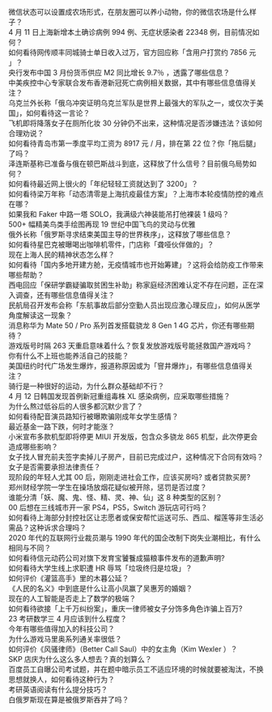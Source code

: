微信状态可以设置成农场形式，在朋友圈可以养小动物，你的微信农场是什么样子？  
4 月 11 日上海新增本土确诊病例 994 例、无症状感染者 22348 例，目前情况如何？  
如何看待网传顺丰同城骑士单日收入过万，官方回应称「含用户打赏约 7856 元 」？  
央行发布中国 3 月份货币供应 M2 同比增长 9.7％ ，透露了哪些信息？  
中美疾控中心专家联合发布香港新冠死亡病例相关数据，其中有哪些信息值得关注？  
乌克兰外长称「俄乌冲突证明乌克兰军队是世界上最强大的军队之一，或仅次于美国」，如何看待这一言论？  
飞机即将降落女子在厕所化妆 30 分钟仍不出来，这种情况是否涉嫌违法？该如何合理劝说？  
如何看待青岛市第一季度平均工资为 8917 元 / 月，排在第 22 位？你「拖后腿」了吗？  
泽连斯基称已准备与俄在顿巴斯战斗到底，这释放了什么信号？目前俄乌局势如何？  
如何看待最近网上很火的「年纪轻轻工资就达到了 3200」？  
如何看待梁万年称「动态清零是上海抗疫最佳方案」？上海市本轮疫情防控的难点在哪？  
如果我和 Faker 中路一塔 SOLO，我满级六神装能吊打他裸装 1 级吗？  
500+ 幅精美鸟类手绘图再现 19 世纪中国飞鸟的灵动与优雅  
俄外长称「俄罗斯寻求结束美国主导的世界秩序」，这释放了哪些信息？  
如何看待星巴克被曝喝出咖啡机零件，门店称「聋哑伙伴做的」？  
现在上海人民的精神状态怎么样？  
如何看待「国内多地开建方舱，无疫情城市也开始筹建」？这将会给防疫工作带来哪些帮助？  
西电回应「保研学霸疑骗取贫困生补助」称家庭经济困难认定不存在问题，正在深入调查，还有哪些信息值得关注？  
民航局召开发布会称「东航事故后部分空勤人员出现应激心理反应」，如何从医学角度解读这一现象？  
消息称华为 Mate 50 / Pro 系列首发搭载骁龙 8 Gen 1 4G 芯片，你还有哪些期待？  
游戏版号时隔 263 天重启意味着什么？恢复发放游戏版号能拯救国产游戏吗？  
你有什么不上班也能养活自己的技能？  
美国纽约时代广场发生爆炸，报道称原因或为「窨井爆炸」，有哪些信息值得关注？  
骑行是一种很好的运动，为什么群众基础却不行？  
4 月 12 日韩国发现首例新冠重组毒株 XL 感染病例，应采取哪些措施？  
为什么熬过低谷后的人很多都沉默少言了？  
如何看待配音演员路知行被曝欺骗刚成年女学生感情？  
最近基金一路下跌，何时才能涨？  
小米宣布多款机型即将停更 MIUI 开发版，包含众多骁龙 865 机型，此次停更会造成哪些影响？  
女子找人冒充前夫签字卖掉儿子房产，目前已完成过户，这种情况下合同有效吗？女子是否需要承担法律责任？  
现阶段的年轻人尤其 00 后，刚刚走进社会工作，应该买房吗? 或者贷款买房?  
郑州财经学院一学生在操场放烟花疑似被开除，惩罚是否过度？  
谁能分清「妖、魔、鬼、怪、精、灵、神、仙」这 8 种类型的区别？  
00 后想在三线城市开一家 PS4，PS5，Switch 游玩店可行吗？  
如何看待上海部分封控社区让志愿者或保安帮忙运送可乐、西瓜、榴莲等非生活必需品？这种诉求合理吗？  
2020 年代的互联网行业裁员潮与 1990 年代的国企改制下岗失业潮相比，有什么相同与不同？  
如何看待信元动药公司对旗下发育宝饕餮成猫粮事件发布的道歉声明?  
如何看待大学生线上求职遭 HR 辱骂「垃圾终归是垃圾」？  
如何评价《灌篮高手》里的木暮公延？  
《人民的名义》中到底是什么让高小凤赢了吴惠芳的婚姻？  
现在的人工智能是否走上了数学的极端？  
如何看待欲接「上千万纠纷案」，重庆一律师被女子分饰多角色诈骗上百万?  
23 考研数学三 4 月应该到什么程度？  
今年有哪些值得加入的科技公司？  
为什么游戏马里奥系列通关率很低？  
如何评价《风骚律师》（Better Call Saul）中的女主角（Kim Wexler ）？  
SKP 店庆为什么这么多人想去？真的划算么？  
百度员工自曝公司考试题，并在题中暗示员工不适应环境的时候就要被淘汰，不换思想就换人，如何看待这种行为？  
考研英语阅读有什么提分技巧？  
白俄罗斯现在算是被俄罗斯吞并了吗？  
